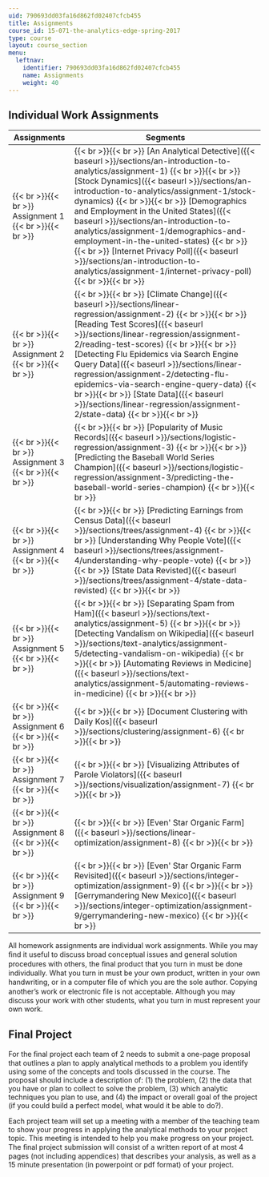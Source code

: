 ```yaml
---
uid: 790693dd03fa16d862fd02407cfcb455
title: Assignments
course_id: 15-071-the-analytics-edge-spring-2017
type: course
layout: course_section
menu:
  leftnav:
    identifier: 790693dd03fa16d862fd02407cfcb455
    name: Assignments
    weight: 40
---
```


Individual Work Assignments
---------------------------

| Assignments | Segments |
| --- | --- |
|  {{< br >}}{{< br >}} Assignment 1 {{< br >}}{{< br >}}  |  {{< br >}}{{< br >}} [An Analytical Detective]({{< baseurl >}}/sections/an-introduction-to-analytics/assignment-1) {{< br >}}{{< br >}} [Stock Dynamics]({{< baseurl >}}/sections/an-introduction-to-analytics/assignment-1/stock-dynamics) {{< br >}}{{< br >}} [Demographics and Employment in the United States]({{< baseurl >}}/sections/an-introduction-to-analytics/assignment-1/demographics-and-employment-in-the-united-states) {{< br >}}{{< br >}} [Internet Privacy Poll]({{< baseurl >}}/sections/an-introduction-to-analytics/assignment-1/internet-privacy-poll) {{< br >}}{{< br >}}  |
|  {{< br >}}{{< br >}} Assignment 2 {{< br >}}{{< br >}}  |  {{< br >}}{{< br >}} [Climate Change]({{< baseurl >}}/sections/linear-regression/assignment-2) {{< br >}}{{< br >}} [Reading Test Scores]({{< baseurl >}}/sections/linear-regression/assignment-2/reading-test-scores) {{< br >}}{{< br >}} [Detecting Flu Epidemics via Search Engine Query Data]({{< baseurl >}}/sections/linear-regression/assignment-2/detecting-flu-epidemics-via-search-engine-query-data) {{< br >}}{{< br >}} [State Data]({{< baseurl >}}/sections/linear-regression/assignment-2/state-data) {{< br >}}{{< br >}}  |
|  {{< br >}}{{< br >}} Assignment 3 {{< br >}}{{< br >}}  |  {{< br >}}{{< br >}} [Popularity of Music Records]({{< baseurl >}}/sections/logistic-regression/assignment-3) {{< br >}}{{< br >}} [Predicting the Baseball World Series Champion]({{< baseurl >}}/sections/logistic-regression/assignment-3/predicting-the-baseball-world-series-champion) {{< br >}}{{< br >}}  |
|  {{< br >}}{{< br >}} Assignment 4 {{< br >}}{{< br >}}  |  {{< br >}}{{< br >}} [Predicting Earnings from Census Data]({{< baseurl >}}/sections/trees/assignment-4) {{< br >}}{{< br >}} [Understanding Why People Vote]({{< baseurl >}}/sections/trees/assignment-4/understanding-why-people-vote) {{< br >}}{{< br >}} [State Data Revisted]({{< baseurl >}}/sections/trees/assignment-4/state-data-revisted) {{< br >}}{{< br >}}  |
|  {{< br >}}{{< br >}} Assignment 5 {{< br >}}{{< br >}}  |  {{< br >}}{{< br >}} [Separating Spam from Ham]({{< baseurl >}}/sections/text-analytics/assignment-5) {{< br >}}{{< br >}} [Detecting Vandalism on Wikipedia]({{< baseurl >}}/sections/text-analytics/assignment-5/detecting-vandalism-on-wikipedia) {{< br >}}{{< br >}} [Automating Reviews in Medicine]({{< baseurl >}}/sections/text-analytics/assignment-5/automating-reviews-in-medicine) {{< br >}}{{< br >}}  |
|  {{< br >}}{{< br >}} Assignment 6 {{< br >}}{{< br >}}  |  {{< br >}}{{< br >}} [Document Clustering with Daily Kos]({{< baseurl >}}/sections/clustering/assignment-6) {{< br >}}{{< br >}}  |
|  {{< br >}}{{< br >}} Assignment 7 {{< br >}}{{< br >}}  |  {{< br >}}{{< br >}} [Visualizing Attributes of Parole Violators]({{< baseurl >}}/sections/visualization/assignment-7) {{< br >}}{{< br >}}  |
|  {{< br >}}{{< br >}} Assignment 8 {{< br >}}{{< br >}}  |  {{< br >}}{{< br >}} [Even' Star Organic Farm]({{< baseurl >}}/sections/linear-optimization/assignment-8) {{< br >}}{{< br >}}  |
|  {{< br >}}{{< br >}} Assignment 9 {{< br >}}{{< br >}}  |  {{< br >}}{{< br >}} [Even' Star Organic Farm Revisited]({{< baseurl >}}/sections/integer-optimization/assignment-9) {{< br >}}{{< br >}} [Gerrymandering New Mexico]({{< baseurl >}}/sections/integer-optimization/assignment-9/gerrymandering-new-mexico) {{< br >}}{{< br >}}  

All homework assignments are individual work assignments. While you may ﬁnd it useful to discuss broad conceptual issues and general solution procedures with others, the ﬁnal product that you turn in must be done individually. What you turn in must be your own product, written in your own handwriting, or in a computer ﬁle of which you are the sole author. Copying another’s work or electronic ﬁle is not acceptable. Although you may discuss your work with other students, what you turn in must represent your own work.

Final Project
-------------

For the ﬁnal project each team of 2 needs to submit a one-page proposal that outlines a plan to apply analytical methods to a problem you identify using some of the concepts and tools discussed in the course. The proposal should include a description of: (1) the problem, (2) the data that you have or plan to collect to solve the problem, (3) which analytic techniques you plan to use, and (4) the impact or overall goal of the project (if you could build a perfect model, what would it be able to do?).

Each project team will set up a meeting with a member of the teaching team to show your progress in applying the analytical methods to your project topic. This meeting is intended to help you make progress on your project. The ﬁnal project submission will consist of a written report of at most 4 pages (not including appendices) that describes your analysis, as well as a 15 minute presentation (in powerpoint or pdf format) of your project.